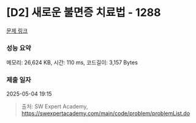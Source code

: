 # [D2] 새로운 불면증 치료법 - 1288 

[문제 링크](https://swexpertacademy.com/main/code/problem/problemDetail.do?contestProbId=AV18_yw6I9MCFAZN) 

### 성능 요약

메모리: 26,624 KB, 시간: 110 ms, 코드길이: 3,157 Bytes

### 제출 일자

2025-05-04 19:15



> 출처: SW Expert Academy, https://swexpertacademy.com/main/code/problem/problemList.do
